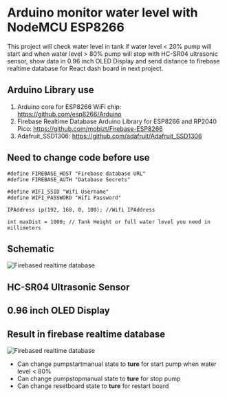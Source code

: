 # Arduino monitor water level with NodeMCU ESP8266

This project will check water level in tank if water level < 20% pump will start and when water level > 80% pump will stop with HC-SR04 ultrasonic sensor, show data in 0.96 inch OLED Display and send distance to firebase realtime database for React dash board in next project.

## Arduino Library use
1. Arduino core for ESP8266 WiFi chip: https://github.com/esp8266/Arduino
2. Firebase Realtime Database Arduino Library for ESP8266 and RP2040 Pico: https://github.com/mobizt/Firebase-ESP8266
3. Adafruit_SSD1306: https://github.com/adafruit/Adafruit_SSD1306

## Need to change code before use
```
#define FIREBASE_HOST "Firebase database URL"
#define FIREBASE_AUTH "Database Secrets"
```
```
#define WIFI_SSID "Wifi Username"
#define WIFI_PASSWORD "Wifi Password"
```
```
IPAddress ip(192, 168, 0, 100); //Wifi IPAddress
```
```
int maxDist = 1000; // Tank Height or full water level you need in millimeters
```

## Schematic
<img alt="Firebased realtime database" src="https://i.ibb.co/xqggfKV/Schematicwith-Line.png">

## HC-SR04 Ultrasonic Sensor

## 0.96 inch OLED Display

## Result in firebase realtime database
<img alt="Firebased realtime database" src="https://i.ibb.co/mTXLQSX/Screenshot-2023-03-25-174941.png">

+ Can change pumpstartmanual state to **ture** for start pump when water level < 80%
+ Can change pumpstopmanual state to **ture** for stop pump
+ Can change resetboard state to **ture** for restart board
